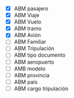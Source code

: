 - [x] ABM pasajero
- [x] ABM Viaje
- [x] ABM Vuelo
- [x] ABM tramo
- [x] ABM Avión
- [ ] ABM Familiar
- [ ] ABM Tripulación
- [ ] ABM tipo documento
- [ ] ABM aeropuerto
- [ ] AMB modelo
- [ ] ABM provincia
- [ ] ABM país
- [ ] ABM cargo tripulación
